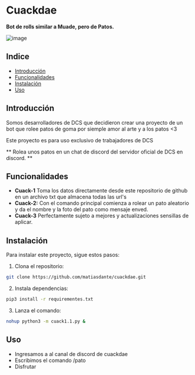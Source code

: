# Cuackdae

**Bot de rolls similar a Muade, pero de Patos.**

![image](https://github.com/matiasdante/cuackdae/assets/70301149/f7cc6f92-7b70-4e78-b19f-46180340932f)

## Indice

* [Introducción](#Introduccion)
* [Funcionalidades](#Funcionalidades)
* [Instalación](#Instalacion)
* [Uso](#Uso)

## Introducción

Somos desarrolladores de DCS que decidieron crear una proyecto de un bot que rolee patos de goma por siemple amor al arte y a los patos <3

Este proyecto es para uso exclusivo de trabajadores de DCS

** Rolea unos patos en un chat de discord del servidor oficial de DCS en discord. **

## Funcionalidades

* **Cuack-1** Toma los datos directamente desde este repositorio de github en un archivo txt que almacena todas las url's
* **Cuack-2:** Con el comando principal comienza a rolear un pato aleatorio y da el nombre y la foto del pato como mensaje enved.
* **Cuack-3** Perfectamente sujeto a mejores y actualizaciones sensillas de aplicar.

## Instalación

Para instalar este proyecto, sigue estos pasos:

1. Clona el repositorio:

```bash
git clone https://github.com/matiasdante/cuackdae.git
```
2. Instala dependencias:

```bash
pip3 install -r requirementes.txt
```

3. Lanza el comando:

```bash
nohup python3 -m cuack1.1.py &
```

## Uso

* Ingresamos a al canal de discord de cuackdae
* Escribimos el comando /pato
* Disfrutar


